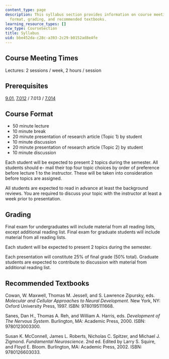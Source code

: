 ```yaml
---
content_type: page
description: This syllabus section provides information on course meeting times, prerequisites,
  format, grading, and recommended textbooks.
learning_resource_types: []
ocw_type: CourseSection
title: Syllabus
uid: bbe452da-c28c-a393-2c29-b0152ad8e4fe
---
```


Course Meeting Times
--------------------

Lectures: 2 sessions / week, 2 hours / session

Prerequisites
-------------

[9.01](/courses/9-01-introduction-to-neuroscience-fall-2007), [7.012](/courses/7-012-introduction-to-biology-fall-2004) / 7.013 / [7.014](/courses/7-014-introductory-biology-spring-2005)

Course Format
-------------

*   50 minute lecture
*   10 minute break
*   20 minute presentation of research article (Topic 1) by student
*   10 minute discussion
*   20 minute presentation of research article (Topic 2) by student
*   10 minute discussion

Each student will be expected to present 2 topics during the semester. All students should e- mail their top four topic choices by order of preference before lecture 1 to the instructor. These will be taken into consideration before topics are assigned.

All students are expected to read in advance at least the background reviews. You are required to discuss your topic with the instructor at least a week prior to presentation.

Grading
-------

Final exam for undergraduates will include material from all reading lists, except additional reading list. Final exam for graduate students will include material from all reading lists.

Each student will be expected to present 2 topics during the semester.

Each presentation will constitute 25% of final grade (50% total). Graduate students are expected to contribute to discussion with material from additional reading list.

Recommended Textbooks
---------------------

Cowan, W. Maxwell, Thomas M. Jessell, and S. Lawrence Zipursky, eds. _Molecular and Cellular Approaches to Neural Development_. New York, NY: Oxford University Press, 1997. ISBN: 9780195111668.

Sanes, Dan H., Thomas A. Reh, and William A. Harris, eds. _Development of The Nervous System_. Burlington, MA: Academic Press, 2000. ISBN: 9780123003300.

Susan K. McConnell, James L. Roberts, Nicholas C. Spitzer, and Michael J. Zigmond. _Fundamental Neuroscience_. 2nd ed. Edited by Larry S. Squire, and Floyd E. Bloom. Burlington, MA: Academic Press, 2002. ISBN: 9780126603033.